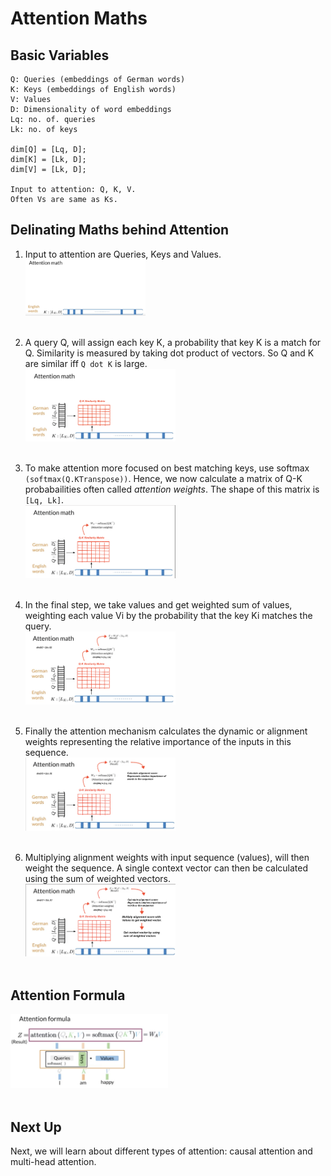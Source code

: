 # Attention Maths

## Basic Variables

```buildoutcfg
Q: Queries (embeddings of German words)
K: Keys (embeddings of English words)
V: Values
D: Dimensionality of word embeddings
Lq: no. of. queries
Lk: no. of keys

dim[Q] = [Lq, D];
dim[K] = [Lk, D];
dim[V] = [Lk, D];

Input to attention: Q, K, V. 
Often Vs are same as Ks.

```

## Delinating Maths behind Attention

1. Input to attention are Queries, Keys and Values. <br>
<img src="../images/15. step - 1.png" width="40%"></img> <br><br>

4. A query Q, will assign each key K, a probability  that key K is a match for Q. Similarity is measured by taking dot
product of vectors. So Q and K are similar iff `Q dot K` is large. <br>
<img src="../images/16. step - 2.png" width="50%"></img> <br><br>

5. To make attention more focused on best matching keys, use softmax `(softmax(Q.KTranspose))`. Hence, we now calculate a matrix of Q-K probabailities
often called *attention weights*. The shape of this matrix is `[Lq, Lk]`.<br>
<img src="../images/17. step - 3 - 1.png" width="50%"></img> <br><br>

6. In the final step, we take values and get weighted sum of values, weighting each value Vi by the probability that the key Ki matches the query.<br>
<img src="../images/17. step - 3.png" width="50%"></img> <br><br>

7. Finally the attention mechanism calculates the dynamic or alignment weights representing the relative importance of the inputs in this sequence.<br>
<img src="../images/18. step - 4.png" width="50%"></img> <br><br>

8. Multiplying alignment weights with input sequence (values), will then weight the sequence. A single context vector can then be calculated using the sum of weighted vectors.<br>
<img src="../images/19. step - 5.png" width="50%"></img> <br><br>

## Attention Formula

<img src="../images/20. attention formula.png" width="50%"></img> <br><br>

## Next Up
Next, we will learn about different types of attention: causal attention and multi-head attention. 
